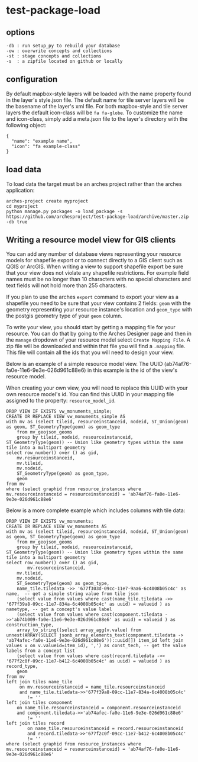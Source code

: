 # test-package-load

## options
```
-db : run setup_py to rebuild your database
-ow : overwrite concepts and collections 
-st : stage concepts and collections
-s  : a zipfile located on github or locally
```
## configuration
By default mapbox-style layers will be loaded with the name property found in the layer's style.json file. The default name for tile server layers will be the basename of the layer's xml file. For both mapbox-style and tile server layers the default icon-class will be `fa fa-globe`. To customize the name and icon-class, simply add a meta.json file to the layer's directory with the following object:

```
{
  "name": "example name",
  "icon": "fa example-class"
}
```

## load data
To load data the target must be an arches project rather than the arches application:

```
arches-project create myproject
cd myproject
python manage.py packages -o load_package -s https://github.com/archesproject/test-package-load/archive/master.zip -db true
```


## Writing a resource model view for GIS clients

You can add any number of database views representing your resource models for shapefile export or to connect directly to a GIS client such as QGIS or ArcGIS. When writing a view to support shapefile export be sure that your view does not violate any shapefile restrictions. For example field names must be no longer than 10 characters with no special characters and text fields will not hold more than 255 characters.

If you plan to use the arches `export` command to export your view as a shapefile you need to be sure that your view contains 2 fields: `geom` with the geometry representing your resource instance's location and `geom_type` with the postgis geometry type of your `geom` column. 

To write your view, you should start by getting a mapping file for your resource. You can do that by going to the Arches Designer page and then in the `manage` dropdown of your resource model select `Create Mapping File`. A zip file will be downloaded and within that file you will find a `.mapping` file. This file will contain all the ids that you will need to design your view.

Below is an example of a simple resource model view. The UUID (ab74af76-fa0e-11e6-9e3e-026d961c88e6) in this example is the id of the view's resource model.

When creating your own view, you will need to replace this UUID with your own resource model's id. You can find this UUID in your mapping file assigned to the property: `resource_model_id`.

```
DROP VIEW IF EXISTS vw_monuments_simple;
CREATE OR REPLACE VIEW vw_monuments_simple AS
with mv as (select tileid, resourceinstanceid, nodeid, ST_Union(geom) as geom, ST_GeometryType(geom) as geom_type
	from mv_geojson_geoms
	group by tileid, nodeid, resourceinstanceid, ST_GeometryType(geom)) -- Union like geometry types within the same tile into a multipart geometry
select row_number() over () as gid,
    mv.resourceinstanceid,
	mv.tileid,
	mv.nodeid,
	ST_GeometryType(geom) as geom_type,
	geom
from mv
where (select graphid from resource_instances where mv.resourceinstanceid = resourceinstanceid) = 'ab74af76-fa0e-11e6-9e3e-026d961c88e6'
```

Below is a more complete example which includes columns with tile data:

```
DROP VIEW IF EXISTS vw_monuments;
CREATE OR REPLACE VIEW vw_monuments AS
with mv as (select tileid, resourceinstanceid, nodeid, ST_Union(geom) as geom, ST_GeometryType(geom) as geom_type
	from mv_geojson_geoms
	group by tileid, nodeid, resourceinstanceid, ST_GeometryType(geom)) -- Union like geometry types within the same tile into a multipart geometry
select row_number() over () as gid,
        mv.resourceinstanceid,
	mv.tileid,
	mv.nodeid,
	ST_GeometryType(geom) as geom_type,
	name_tile.tiledata ->> '677f303d-09cc-11e7-9aa6-6c4008b05c4c' as name,  -- get a simple string value from tile json
	(select value from values where cast(name_tile.tiledata ->> '677f39a8-09cc-11e7-834a-6c4008b05c4c' as uuid) = valueid ) as nametype, -- get a concept's value label
	(select value from values where cast(component.tiledata ->>'ab74b009-fa0e-11e6-9e3e-026d961c88e6' as uuid) = valueid ) as construction_type,
	array_to_string((select array_agg(v.value) from unnest(ARRAY(SELECT jsonb_array_elements_text(component.tiledata -> 'ab74afec-fa0e-11e6-9e3e-026d961c88e6'))::uuid[]) item_id left join values v on v.valueid=item_id), ',') as const_tech, -- get the value labels from a concept list
	(select value from values where cast(record.tiledata ->> '677f2c0f-09cc-11e7-b412-6c4008b05c4c' as uuid) = valueid ) as record_type,
	geom
from mv
left join tiles name_tile
	 on mv.resourceinstanceid = name_tile.resourceinstanceid
	 and name_tile.tiledata->>'677f39a8-09cc-11e7-834a-6c4008b05c4c'
		!= ''
left join tiles component
	on name_tile.resourceinstanceid = component.resourceinstanceid
	and component.tiledata->>'ab74afec-fa0e-11e6-9e3e-026d961c88e6'
		!= ''
left join tiles record
        on name_tile.resourceinstanceid = record.resourceinstanceid
        and record.tiledata->>'677f2c0f-09cc-11e7-b412-6c4008b05c4c'
		!= ''
where (select graphid from resource_instances where mv.resourceinstanceid = resourceinstanceid) = 'ab74af76-fa0e-11e6-9e3e-026d961c88e6'

```
